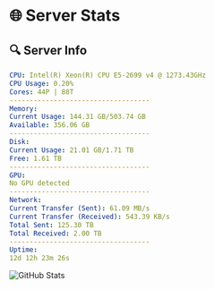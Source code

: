 # 🌐 Server Stats
## 🔍 Server Info
```yaml
CPU: Intel(R) Xeon(R) CPU E5-2699 v4 @ 1273.43GHz
CPU Usage: 0.20%
Cores: 44P | 88T
-----------------------------------
Memory:
Current Usage: 144.31 GB/503.74 GB
Available: 356.06 GB
-----------------------------------
Disk:
Current Usage: 21.01 GB/1.71 TB
Free: 1.61 TB
-----------------------------------
GPU:
No GPU detected
-----------------------------------
Network:
Current Transfer (Sent): 61.09 MB/s
Current Transfer (Received): 543.39 KB/s
Total Sent: 125.30 TB
Total Received: 2.00 TB
-----------------------------------
Uptime:
12d 12h 23m 26s
```
![GitHub Stats](https://img.shields.io/badge/Updated-2025-02-20_11:06:44-blue)